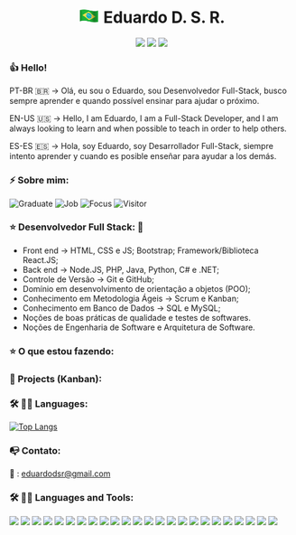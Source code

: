 <!-- 
<p align="center">
  <img src=https://github.com/eduardodsr/eduardodsr/blob/master/dev2.gif?raw=true" alt="dev2" width="150px" />
  <img src=https://github.com/eduardodsr/eduardodsr/blob/master/dev.gif?raw=true" alt="dev" width="150px" />
-->

</p>
<h1 align="center"> <img style="margin: 0 auto" src="https://github.com/eduardodsr/eduardodsr/blob/master/brazil.gif" height="25"> 
<!-- :brazil: --> 
  Eduardo D. S. R.  
</h1>

<p align="center">     
  <a href="https://github.com/eduardodsr" alt="github.com/eduardodsr" target="_blank"><img src="https://img.shields.io/badge/-github.com/eduardodsr-0e2c54?style=flat-square&logo=chrome&logoColor=black" /></a>
 <!-- <a href="https://www.edsr.dev" alt="edsr.dev" target="_blank"><img src="https://img.shields.io/badge/-edsr.dev-0e2c54?style=flat-square&logo=chrome&logoColor=white" /></a> -->
    <a href="https://profile-summary-for-github.com/user/eduardodsr" alt="profile-summary-for-github" target="_blank">
      <img src="https://img.shields.io/badge/HomePage-0e2c54?style=flat-square&logo=chrome&logoColor=blue" /></a>
  <a href="mailto:edsr.dev@gmail.com" alt="Email" target="_blank"><img src="https://img.shields.io/badge/-Email-B23121?style=flat-square&logo=gmail&logoColor=white" /></a>   
  </p>

<!--
<img style="margin: 0 auto" src="https://github.com/eduardodsr/eduardodsr/blob/master/brazil.gif" height="25"> 
 -->
<!-- :brazil: -->

### :thumbsup: Hello! 
<!-- <img style="margin: 0 auto" src="https://github.com/ABSphreak/ABSphreak/blob/master/gifs/Hi.gif" height="25"> -->
<!-- Bem vindo ao meu portfólio! -->

PT-BR 🇧🇷 &rarr; Olá, eu sou o Eduardo, sou Desenvolvedor Full-Stack, busco sempre aprender e quando possível ensinar para ajudar o próximo.

EN-US 🇺🇸 &rarr; Hello, I am Eduardo, I am a Full-Stack Developer, and I am always looking to learn and when possible to teach in order to help others.

ES-ES 🇪🇸 &rarr; Hola, soy Eduardo, soy Desarrollador Full-Stack, siempre intento aprender y cuando es posible enseñar para ayudar a los demás.

### ⚡ Sobre mim: 
<!-- :open_book: -->

![Graduate](https://img.shields.io/badge/Graduate-Information%20Systems-blue)
![Job](https://img.shields.io/badge/Job-Developer-blue)
![Focus](https://img.shields.io/badge/Focus-FullStack%20%2F%20FullCycle-blue)
![Visitor](https://visitor-badge.glitch.me/badge?page_id=eduardodsr.eduardodsr)


### :star: Desenvolvedor Full Stack:   :dart:
<!-- :ballot_box_with_check:  -->  

- Front end &rarr; HTML, CSS e JS; Bootstrap; Framework/Biblioteca React.JS;
- Back end &rarr; Node.JS, PHP, Java, Python, C# e .NET;
- Controle de Versão &rarr; Git e GitHub;
- Domínio em desenvolvimento de orientação a objetos (POO);
- Conhecimento em Metodologia Ágeis &rarr; Scrum e Kanban;
- Conhecimento em Banco de Dados &rarr; SQL e MySQL;
- Noções de boas práticas de qualidade e testes de softwares.
- Noções de Engenharia de Software e Arquitetura de Software.


### :star: O que estou fazendo: 

<!-- :ballot_box_with_check:  -->

<!--

★ Lendo os seguintes livros [Link](https://github.com/eduardodsr/MyBooks)

★ Estudando pelo Curso em Video, Prof. Gustavo Guanabara [Link](https://github.com/eduardodsr/cursoemvideo)

★ Cursando de JavaScript com Testes de Software, Prof. Fabio Vedovelli [Link](https://https://github.com/eduardodsr/curso-javascript-testes)

★ Estudando pela plataforma da Alura | Oracle Next Education [Link](https://github.com/eduardodsr/AluraOracleONE) | Perfil na Alura [clique aqui](https://cursos.alura.com.br/user/edsr-dev)

★ Cursando FullCycle Development na Code Edu & School of Net [Link](https://fullcycle.com.br).

-->

### :dart: Projects (Kanban): 

<!--
 ``` link: ```  https://github.com/users/eduardodsr/projects/1
--> 
 
 
### 🛠️ 👨‍💻 Languages: 

<!--
![Github stats](https://github-readme-stats.vercel.app/api?username=eduardodsr&show_icons=true)
-->

[![Top Langs](https://github-readme-stats.vercel.app/api/top-langs/?username=eduardodsr&langs_count=10&hide=glsl,python,css&show_icons=true)](https://github.com/eduardodsr/github-readme-stats)


### :mailbox_with_no_mail: Contato:  

<!-- :email: : eduardodsr@gmail.com -->

:email: : eduardodsr@gmail.com

<!--

###  [ Python 🐍] A little more about me...  👇

[Link Code Python](https://github.com/eduardodsr/Python-Google-Colab/blob/master/eduardodsr.ipynb "Link Code Python - Google Colab")

```python
class eduardodsr:

    def __init__(self):
        self.username = 'eduardodsr'
        self.name = 'Eduardo da Silva Rodrigues'
        self.web = 'https://edsr.dev'
        self.code = {
            'frontend': ['HTML', 'CSS', 'JavaScript', 'React JS', 'Boostrap'],
            'backend': ['Python', 'Node JS', 'Java'],
            'database': ['SQL', 'Mongo DB', 'JSON'],
            'devops': [' '],
            'tools': ['GitHub', 'Jupyter Notebook'],
            'misc': ['SCRUM', 'GNU/Linux']
        }
        self.architecture = [' ']

    def __str__(self):
        return self.name

if __name__ == '__main__':
    me = eduardodsr()
```

-->

<!--

## GitHub Status | Top Languages Card: :star:

![Github stats](https://github-readme-stats.vercel.app/api?username=eduardodsr&show_icons=true)


[![Top Langs](https://github-readme-stats.vercel.app/api/top-langs/?username=eduardodsr&langs_count=6)](https://github.com/eduardodsr/github-readme-stats)

-->


<!--
[![Top Langs](https://github-readme-stats.vercel.app/api/top-langs/?username=eduardodsr&layout=compact)](https://github.com/eduardodsr/github-readme-stats)
-->



### 🛠️ 👨‍💻  Languages and Tools:  

<div class="code" align="left">
<code><a href="https://edsr.dev/" target="_blank"><img height="50" src="https://www.vectorlogo.zone/logos/devto/devto-ar21.svg"></a></code>  
<code><a href="https://www.w3.org/html/" target="_blank"><img height="50" src="https://www.vectorlogo.zone/logos/w3_html5/w3_html5-ar21.svg"></a></code>
<code><a href="https://www.w3.org/css/" target="_blank"><img height="50" src="https://www.vectorlogo.zone/logos/w3_css/w3_css-ar21.svg"></a></code>   
<code><a href="https://getbootstrap.com/" target="_blank"><img height="50" src="https://www.vectorlogo.zone/logos/getbootstrap/getbootstrap-ar21.svg"></a></code> 
<code><a href="https://www.javascript.com/" target="_blank"><img height="50" src="https://www.vectorlogo.zone/logos/javascript/javascript-ar21.svg"></a></code>
<code><a href="https://nodejs.org/" target="_blank"><img height="50" src="https://www.vectorlogo.zone/logos/nodejs/nodejs-ar21.svg"></a></code> 
<code><a href="https://reactjs.org/" target="_blank"><img height="50" src="https://www.vectorlogo.zone/logos/reactjs/reactjs-ar21.svg"></a></code>
<code><a href="https://www.json.org/" target="_blank"><img height="50" src="https://www.vectorlogo.zone/logos/json/json-ar21.svg"></a></code>  
<code><a href="https://www.php.net/" target="_blank"><img height="50" src="https://www.vectorlogo.zone/logos/php/php-ar21.svg"></a></code>  
<code><a href="https://www.java.com/" target="_blank"><img height="50" src="https://www.vectorlogo.zone/logos/java/java-ar21.svg"></a></code>
 <code><a href="https://dotnet.microsoft.com/" target="_blank"><img height="50" src="https://www.vectorlogo.zone/logos/dotnet/dotnet-ar21.svg"></a></code>  
<code><a href="https://www.python.org/" target="_blank"><img height="50" src="https://www.vectorlogo.zone/logos/python/python-ar21.svg"></a></code>
<code><a href="https://git-scm.com/" target="_blank"><img height="50" src="https://www.vectorlogo.zone/logos/git-scm/git-scm-ar21.svg"></a></code>
<code><a href="https://github.com/" target="_blank"><img height="50" src="https://www.vectorlogo.zone/logos/github/github-ar21.svg"></a></code>
<code><a href="https://www.markdownguide.org/" target="_blank"><img height="50" src="https://www.vectorlogo.zone/logos/commonmark/commonmark-ar21.svg"></a></code>
<code><a href="https://www.apple.com/" target="_blank"><img height="50" src="https://www.vectorlogo.zone/logos/apple/apple-ar21.svg"></a></code>  
<code><a href="https://www.linux.org/" target="_blank"><img height="50" src="https://www.vectorlogo.zone/logos/linux/linux-ar21.svg"></a></code>
<code><a href="https://www.microsoft.com/" target="_blank"><img height="50" src="https://www.vectorlogo.zone/logos/microsoft/microsoft-ar21.svg"></a></code>
<code><a href="https://code.visualstudio.com/" target="_blank"><img height="50" src="https://www.vectorlogo.zone/logos/visualstudio_code/visualstudio_code-ar21.svg"></a></code>
<code><a href="https://www.jetbrains.com/" target="_blank"><img height="50" src="https://www.vectorlogo.zone/logos/jetbrains/jetbrains-ar21.svg"></a></code>
<code><a href="https://www.mysql.com/" target="_blank"><img height="50" src="https://www.vectorlogo.zone/logos/mysql/mysql-ar21.svg"></a></code>
<code><a href="https://www.mongodb.com/" target="_blank"><img height="50" src="https://www.vectorlogo.zone/logos/mongodb/mongodb-ar21.svg"></a></code>
<code><a href="https://developer.mozilla.org/" target="_blank"><img height="50" src="https://www.vectorlogo.zone/logos/firefox/firefox-ar21.svg"></a></code>
<code><a href="https://developers.google.com/" target="_blank"><img height="50" src="https://www.vectorlogo.zone/logos/google_chrome/google_chrome-ar21.svg"></a></code>
</div>
